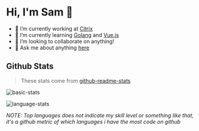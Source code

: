 # Hi, I'm Sam 👋

- 🔭 I’m currently working at [Citrix](https://www.citrix.com)
- 🌱 I’m currently learning [Golang](https://golang.org/) and [Vue.js](https://vuejs.org)
- 👯 I’m looking to collaborate on anything!
- 💬 Ask me about anything [here](https://github.com/microhod/microhod/issues)

## Github Stats

> These stats come from [github-readme-stats](https://github.com/anuraghazra/github-readme-stats)

![basic-stats](https://github-readme-stats.vercel.app/api?username=microhod&hide_border=true&show_icons=true&bg_color=0D1117&icon_color=58A6FF&text_color=8B949E&title_color=ffffff)

![language-stats](https://github-readme-stats.vercel.app/api/top-langs?username=microhod&hide_border=true&langs_count=10&layout=compact&bg_color=0D1117&icon_color=58A6FF&text_color=8B949E&title_color=ffffff)

*NOTE: Top languages does not indicate my skill level or something like that, it's a github metric of which languages i have the most code on github*
